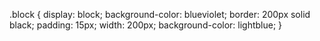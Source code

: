 .block {
    display: block;
    background-color: blueviolet;
    border: 200px solid black;
    padding: 15px;
    width: 200px;
    background-color: lightblue;
}
